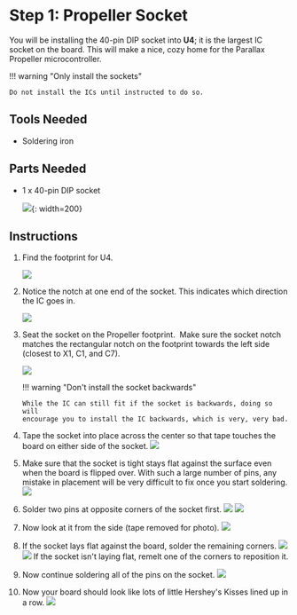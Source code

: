 # Step 1: Propeller Socket

You will be installing the 40-pin DIP socket into **U4**; it is the
largest IC socket on the board. This will make a nice, cozy home for the
Parallax Propeller microcontroller.

!!! warning "Only install the sockets"

    Do not install the ICs until instructed to do so.

## Tools Needed

- Soldering iron

## Parts Needed

- 1 x 40-pin DIP socket

  ![](images/15302683.jpg){: width=200}

## Instructions

1.  Find the footprint for U4.
    <!-- (THE PICTURE IS A LITTLE UNCLEAR AROUND THE BOTTOM, NEAR THE REFERENCE DESIGNATOR U4). -->

    ![](images/14417992.jpg?width=500)

2.  Notice the notch at one end of the socket. This indicates which
    direction the IC goes in.

    ![](images/dipnotch.png)

3.  Seat the socket on the Propeller footprint.  Make sure the socket
    notch matches the rectangular notch on the footprint towards the
    left side (closest to X1, C1, and C7).

    ![](images/40pinfootprint.png)

    !!! warning "Don't install the socket backwards"

        While the IC can still fit if the socket is backwards, doing so will
        encourage you to install the IC backwards, which is very, very bad.

4.  Tape the socket into place across the center so that tape touches
    the board on either side of the socket.
    ![](images/14417999.jpg?width=500)

5.  Make sure that the socket is tight stays flat against the surface
    even when the board is flipped over. With such a large number of
    pins, any mistake in placement will be very difficult to fix once
    you start soldering.
    ![](images/14418000.jpg?width=500)

6.  Solder two pins at opposite corners of the socket first.
    ![](images/14418001.jpg?width=500)
    ![](images/14418003.jpg?width=500)

7.  Now look at it from the side (tape removed for photo).
    ![](images/14418004.jpg?width=500)

8.  If the socket lays flat against the board, solder the remaining
    corners.
    ![](images/14418005.jpg?width=500)
    ![](images/14418006.jpg?width=500)
    If the socket isn't laying flat, remelt one of the corners to
    reposition it.

9.  Now continue soldering all of the pins on the socket.
    ![](images/14418007.jpg?width=500)

10. Now your board should look like lots of little Hershey's Kisses
    lined up in a row.
    ![](images/14418008.jpg?width=500)
